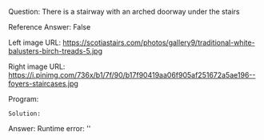 Question: There is a stairway with an arched doorway under the stairs

Reference Answer: False

Left image URL: https://scotiastairs.com/photos/gallery9/traditional-white-balusters-birch-treads-5.jpg

Right image URL: https://i.pinimg.com/736x/b1/7f/90/b17f90419aa06f905af251672a5ae196--foyers-staircases.jpg

Program:

```
Solution:
```
Answer: Runtime error: ''

